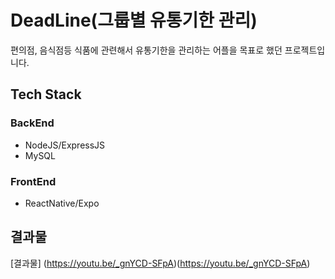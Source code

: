 # DeadLine(그룹별 유통기한 관리)
편의점, 음식점등 식품에 관련해서 유통기한을 관리하는 어플을 목표로 했던 프로젝트입니다.
## Tech Stack
### BackEnd
- NodeJS/ExpressJS
- MySQL
### FrontEnd
- ReactNative/Expo
## 결과물
[결과물] (https://youtu.be/_gnYCD-SFpA)(https://youtu.be/_gnYCD-SFpA)
